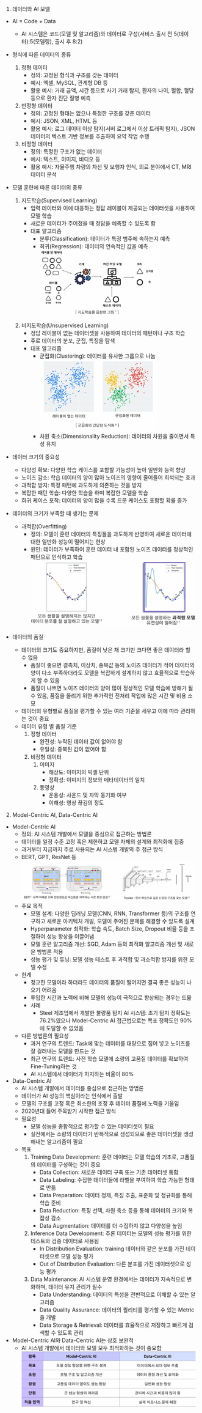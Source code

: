 1. 데이터와 AI 모델
- AI = Code + Data
    - AI 시스템은 코드(모델 및 알고리즘)와 데이터로 구성(서비스 출시 전 5(데이터):5(모델링), 출시 후 8:2)

- 형식에 따른 데이터의 종류
    1. 정형 데이터
        - 정의: 고정된 형식과 구조를 갖는 데이터
        - 예시: 엑셀, MySQL, 관계형 DB 등
        - 활용 예시: 거래 금액, 시간 등으로 사기 거래 탐지, 환자의 나이, 혈합, 혈당 등으로 환자 진단 질병 예측
    2. 반정형 데이터
        - 정의: 고정된 형태는 없으나 특정한 구조를 갖춘 데이터
        - 예시: JSON, XML, HTML 등
        - 활용 예시: 로그 데이터 이상 탐지(서버 로그에서 이상 트래픽 탐지), JSON 데이터의 텍스트 기반 정보를 추출하여 요약 작업 수행
    3. 비정형 데이터
        - 정의: 특정한 구조가 없는 데이터
        - 예시: 텍스트, 이미지, 비디오 등
        - 활용 예시: 자율주행 차량의 차선 및 보행자 인식, 의료 분야에서 CT, MRI 데이터 분석

- 모델 훈련에 따른 데이터의 종류
    1. 지도학습(Supervised Learning)
        - 입력 데이터와 이에 대응하는 정답 레이블이 제공되는 데이터셋을 사용하여 모델 학습
        - 새로운 데이터가 주어졌을 때 정답을 예측할 수 있도록 함
        - 대표 알고리즘
            - 분류(Classification): 데이터가 특정 범주에 속하는지 예측
            - 회귀(Regression): 데이터의 연속적인 값을 예측
            ![지도학습](./img/지도학습.PNG)
    2. 비지도학습(Unsupervised Learning)
        - 정답 레이블이 없는 데이터셋을 사용하여 데이터의 패턴이나 구조 학습
        - 주로 데이터의 분포, 군집, 특징을 탐색
        - 대표 알고리즘
            - 군집화(Clustering): 데이터를 유사한 그룹으로 나눔
            ![군집화](./img/군집화.PNG)
            - 차원 축소(Dimensionality Reduction): 데이터의 차원을 줄이면서 특성 유지

- 데이터 크기의 중요성
    - 다양성 확보: 다양한 학습 케이스를 포함할 가능성이 높아 일반화 능력 향상
    - 노이즈 감소: 학습 데이터의 양이 많아 노이즈의 영향이 줄어들어 희석되는 효과
    - 과적합 방지: 특정 패턴에 과도하게 의존하는 것을 방지
    - 복잡한 패턴 학습: 다양한 학습을 하며 복잡한 모델을 학습
    - 희귀 케이스 포착: 데이터의 양이 많을 수록 드문 케이스도 포함할 확률 증가

- 데이터의 크기가 부족할 때 생기는 문제
    - 과적합(Overfitting)
        - 정의: 모델이 훈련 데이터의 특징들을 과도하게 반영하여 새로운 데이터에 대한 일반화 성능이 떨어지는 현상
        - 원인: 데이터가 부족하여 훈련 데이터 내 포함된 노이즈 데이터를 정상적인 패턴으로 인식하고 학습
        ![과적합](./img/과적합.PNG)

- 데이터의 품질
    - 데이터의 크기도 중요하지만, 품질이 낮은 채 크기만 크다면 좋은 데이터라 할 수 없음
        - 품질이 좋으면 결측치, 이상치, 중복값 등의 노이즈 데이터가 적어 데이터의 양이 다소 부족하더라도 모델을 복잡하게 설계하지 않고 효율적으로 학습하게 할 수 있음
        - 품질이 나쁘면 노이즈 데이터의 양이 많아 정상적인 모델 학습에 방해가 될 수 있음, 품질을 올리기 위한 추가적인 전처리 작업에 많은 시간 및 비용 소모
    - 데이터의 유형별로 품질을 평가할 수 있는 여러 기준을 세우고 이에 따라 관리하는 것이 중요
    - 데이터 유형 별 품질 기준
        1. 정형 데이터
            - 완전성: 누락된 데이터 값이 없어야 함
            - 유일성: 중복된 값이 없어야 함
        2. 비정형 데이터
            1. 이미지
                - 해상도: 이미지의 픽셀 단위
                - 정확성: 이미지의 정보와 메타데이터의 일치
            2. 동영상
                - 운용성: 사운드 및 자막 동기화 여부
                - 이해성: 영상 끊김의 정도

2. Model-Centric AI, Data-Centric AI
- Model-Centric AI
    - 정의: AI 시스템 개발에서 모델을 중심으로 접근하는 방법론
    - 데이터를 일정 수준 고정 혹은 제한하고 모델 자체의 설계와 최적화에 집중
    - 과거부터 지금까지 주로 사용되는 AI 시스템 개발의 주 접근 방식
    - BERT, GPT, ResNet 등
    ![BERT](./img/BERT.PNG)
    - 주요 목적
        - 모델 설계: 다양한 딥러닝 모델(CNN, RNN, Transformer 등)의 구조를 연구하고 새로운 아키텍처 개발, 모델이 주어진 문제를 해결할 수 있도록 설계
        - Hyperparameter 최적화: 학습 속도, Batch Size, Dropout 비율 등을 조절하여 성능 향상을 이끌어냄
        - 모델 훈련 알고리즘 개선: SGD, Adam 등의 최적화 알고리즘 개선 및 새로운 방법론 적용
        - 성능 평가 및 튜닝: 모델 성능 테스트 후 과적합 및 과소적합 방지를 위한 모델 수정
    - 한계
        - 정교한 모델이라 하더라도 데이터의 품질이 떨어지면 결국 좋은 성능이 나오기 어려움
        - 투입한 시간과 노력에 비해 모델의 성능이 극적으로 향상되는 경우는 드묾
        - 사례
            - Steel 제조업에서 개발한 불량품 탐지 AI 시스템: 초기 탐지 정확도는 76.2%였으나 Model-Centric AI 접근법으로는 목표 정확도인 90%에 도달할 수 없었음
    - 다른 방법론의 필요성
        - 과거 연구의 트렌드: Task에 맞는 데이터를 대량으로 집어 넣고 노이즈를 잘 걸러내는 모델을 만드는 것
        - 최근 연구의 트렌드: 사전 학습 모델에 소량의 고품질 데이터를 확보하여 Fine-Tuning하는 것
        - AI 시스템에서 데이터가 차지하는 비율이 80%
- Data-Centric AI
    - AI 시스템 개발에서 데이터를 중심으로 접근하는 방법론
    - 데이터가 AI 성능의 핵심이라는 인식에서 출발
    - 모델의 구조를 고정 혹은 최소한의 조정 후 데이터 품질에 노력을 기울임
    - 2020년대 들어 주목받기 시작한 접근 방식
    - 필요성
        - 모델 성능을 종합적으로 평가할 수 있는 데이터셋이 필요
        - 실전에서는 소량의 데이터가 반복적으로 생성되므로 좋은 데이터셋을 생성해내는 알고리즘이 필요
    - 목표
        1. Training Data Development: 훈련 데이터는 모델 학습의 기초로, 고품질의 데이터를 구성하는 것이 중요
            - Data Collection: 새로운 데이터 구축 또는 기존 데이터셋 통합
            - Data Labeling: 수집한 데이터들에 라벨을 부여하여 학습 가능한 형태로 만듦
            - Data Preparation: 데이터 정제, 특징 추출, 표준화 및 정규화를 통해 학습 준비
            - Data Reduction: 특징 선택, 차원 축소 등을 통해 데이터의 크기와 복잡성 감소
            - Data Augmentation: 데이터를 더 수집하지 않고 다양성을 높임
        2. Inference Data Development: 추론 데이터는 모델의 성능 평가를 위한 테스트와 검증 데이터로 사용됨
            - In Distribution Evaluation: training 데이터와 같은 분포를 가진 데이터셋으로 모델 성능 평가
            - Out of Distribution Evaluation: 다른 분포를 가진 데이터셋으로 성능 평가
        3. Data Maintenance: AI 시스템 운영 환경에서는 데이터가 지속적으로 변화하며, 데이터 유지 관리가 필수
            - Data Understanding: 데이터의 특성을 전반적으로 이해할 수 있는 알고리즘
            - Data Quality Assurance: 데이터의 퀄리티를 평가할 수 있는 Metric을 개발
            - Data Storage & Retrieval: 데이터를 효율적으로 저장하고 빠르게 검색할 수 있도록 관리
- Model-Centric AI와 Data-Centric AI는 상호 보완적
    - AI 시스템 개발에서 데이터와 모델 모두 최적화하는 것이 중요함
    ![표](./img/Data-Centric%20AI.PNG)
